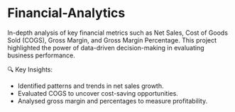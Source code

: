 # Financial-Analytics
In-depth analysis of key financial metrics such as Net Sales, Cost of Goods Sold (COGS), Gross Margin, and Gross Margin Percentage. This project highlighted the power of data-driven decision-making in evaluating business performance. 

🔍 Key Insights: 
- Identified patterns and trends in net sales growth. 
- Evaluated COGS to uncover cost-saving opportunities. 
- Analysed gross margin and percentages to measure profitability. 
